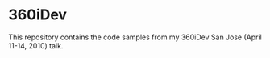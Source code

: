 360iDev
=======

This repository contains the code samples from my 360iDev San Jose (April 11-14, 2010) talk.